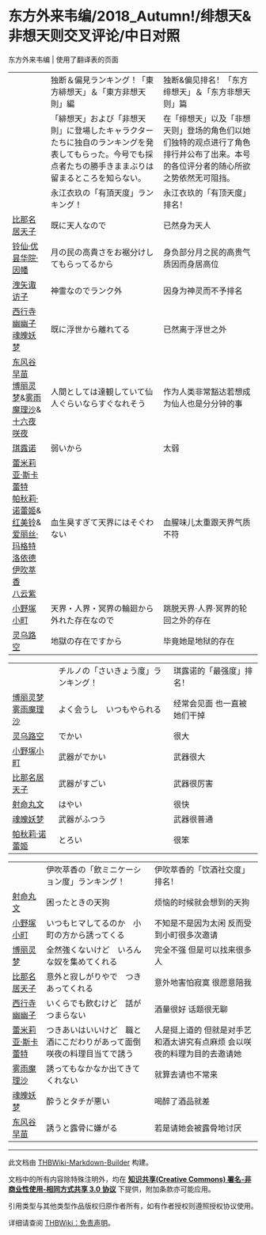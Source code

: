 # 东方外来韦编/2018_Autumn!/绯想天&非想天则交叉评论/中日对照

<!-- source html: G:\repos\THBWiki-Markdown-Builder\THBWikiMarkdown\Temp\main\f\f7\ns0%3A%E4%B8%9C%E6%96%B9%E5%A4%96%E6%9D%A5%E9%9F%A6%E7%BC%96%2F2018_Autumn%21%2F%E7%BB%AF%E6%83%B3%E5%A4%A9%26%E9%9D%9E%E6%83%B3%E5%A4%A9%E5%88%99%E4%BA%A4%E5%8F%89%E8%AF%84%E8%AE%BA%2F%E4%B8%AD%E6%97%A5%E5%AF%B9%E7%85%A7.html -->

东方外来韦编 | 使用了翻译表的页面

  
  

  


<table><tbody><tr class="tt-header-white" id="=-1" data-pos="&#91;&quot;=&quot;,1&#93;"><td id="" class="tt-w" lang="zh"><div class="poem"></div></td><td class="tt-jaw" lang="ja"><div class="poem">独断＆偏見ランキング！「東方緋想天」＆「東方非想天則」編</div></td><td class="tt-zhw" lang="zh"><div class="poem">独断&amp;偏见排名！「东方绯想天」＆「东方非想天则」篇</div></td></tr><tr class="tt-narrator" id="=-2" data-pos="&#91;&quot;=&quot;,2&#93;"><td id="" class="tt-narrator" lang="zh"><div class="poem"></div></td><td class="tt-ja" lang="ja"><div class="poem">「緋想天」および「非想天則」に登場したキャラクターたちに独自のランキングを発表してもらった。今号でも採点者たちの勝手きままぶりは留まるところを知らない。</div></td><td class="tt-zh" lang="zh"><div class="poem">在「绯想天」以及「非想天则」登场的角色们以她们独特的观点进行了角色排行并公布了出来。本号的各位评分者的随心所欲之势依然无可阻挡。  <br></div></td></tr><tr class="tt-header" id="=-3" data-pos="&#91;&quot;=&quot;,3&#93;"><td id="" class="tt-h" lang="zh"><div class="poem"></div></td><td class="tt-ja" lang="ja"><div class="poem">永江衣玖の「有頂天度」ランキング！</div></td><td class="tt-zh" lang="zh"><div class="poem">永江衣玖的「有顶天度」排名！<br></div></td></tr><tr class="tt-content" id="=-4" data-pos="&#91;&quot;=&quot;,4&#93;"><td id="比那名居天子" class="tt-char" lang="zh"><div class="poem"><a href="./比那名居天子.md" title="比那名居天子">比那名居天子</a></div></td><td class="tt-ja" lang="ja"><div class="poem">既に天人なので</div></td><td class="tt-zh" lang="zh"><div class="poem">已然身为天人</div></td></tr><tr class="tt-content" id="=-5" data-pos="&#91;&quot;=&quot;,5&#93;"><td id="铃仙" class="tt-char" lang="zh"><div class="poem"><a href="./铃仙·优昙华院·因幡.md" title="铃仙·优昙华院·因幡">铃仙·优昙华院·因幡</a></div></td><td class="tt-ja" lang="ja"><div class="poem">月の民の高貴さをお裾分けしてもらってるから</div></td><td class="tt-zh" lang="zh"><div class="poem">身负部分月之民的高贵气质因而身居高位</div></td></tr><tr class="tt-content" id="=-6" data-pos="&#91;&quot;=&quot;,6&#93;"><td id="洩矢诹访子" class="tt-char" lang="zh"><div class="poem"><a href="./洩矢诹访子.md" title="洩矢诹访子">洩矢诹访子</a></div></td><td class="tt-ja" lang="ja"><div class="poem">神霊なのでランク外</div></td><td class="tt-zh" lang="zh"><div class="poem">因身为神灵而不予排名</div></td></tr><tr class="tt-content" id="=-7" data-pos="&#91;&quot;=&quot;,7&#93;"><td id="西行寺幽幽子br魂魄妖梦" class="tt-char" lang="zh"><div class="poem"><a href="./西行寺幽幽子.md" title="西行寺幽幽子">西行寺幽幽子</a><br><a href="./魂魄妖梦.md" title="魂魄妖梦">魂魄妖梦</a></div></td><td class="tt-ja" lang="ja"><div class="poem">既に浮世から離れてる</div></td><td class="tt-zh" lang="zh"><div class="poem">已然离于浮世之外</div></td></tr><tr class="tt-content" id="=-8" data-pos="&#91;&quot;=&quot;,8&#93;"><td id="东风谷早苗br博丽灵梦&amp;amp;雾雨魔理沙&amp;amp;十六夜咲夜" class="tt-char" lang="zh"><div class="poem"><a href="./东风谷早苗.md" title="东风谷早苗">东风谷早苗</a><br><a href="./博丽灵梦.md" title="博丽灵梦">博丽灵梦</a>&amp;<a href="./雾雨魔理沙.md" title="雾雨魔理沙">雾雨魔理沙</a>&amp;<a href="/%E5%8D%81%E5%85%AD%E5%A4%9C%E5%92%B2%E5%A4%9C" title="十六夜咲夜">十六夜咲夜</a></div></td><td class="tt-ja" lang="ja"><div class="poem">人間としては達観していて仙人ぐらいならすぐなれそう</div></td><td class="tt-zh" lang="zh"><div class="poem">作为人类非常豁达若想成为仙人也是分分钟的事</div></td></tr><tr class="tt-content" id="=-9" data-pos="&#91;&quot;=&quot;,9&#93;"><td id="琪露诺" class="tt-char" lang="zh"><div class="poem"><a href="./琪露诺.md" title="琪露诺">琪露诺</a></div></td><td class="tt-ja" lang="ja"><div class="poem">弱いから</div></td><td class="tt-zh" lang="zh"><div class="poem">太弱</div></td></tr><tr class="tt-content" id="=-10" data-pos="&#91;&quot;=&quot;,10&#93;"><td id="蕾米莉亚br帕秋莉&amp;amp;红美铃&amp;amp;爱丽丝br伊吹萃香br八云紫" class="tt-char" lang="zh"><div class="poem"><a href="./蕾米莉亚·斯卡蕾特.md" title="蕾米莉亚·斯卡蕾特">蕾米莉亚·斯卡蕾特</a><br><a href="./帕秋莉·诺蕾姬.md" title="帕秋莉·诺蕾姬">帕秋莉·诺蕾姬</a>&amp;<a href="./红美铃.md" title="红美铃">红美铃</a>&amp;<a href="./爱丽丝·玛格特洛依德.md" title="爱丽丝·玛格特洛依德">爱丽丝·玛格特洛依德</a><br><a href="./伊吹萃香.md" title="伊吹萃香">伊吹萃香</a><br><a href="./八云紫.md" title="八云紫">八云紫</a></div></td><td class="tt-ja" lang="ja"><div class="poem">血生臭すぎて天界にはそぐわない</div></td><td class="tt-zh" lang="zh"><div class="poem">血腥味儿太重跟天界气质不符</div></td></tr><tr class="tt-content" id="=-11" data-pos="&#91;&quot;=&quot;,11&#93;"><td id="小野塚小町" class="tt-char" lang="zh"><div class="poem"><a href="./小野塚小町.md" title="小野塚小町">小野塚小町</a></div></td><td class="tt-ja" lang="ja"><div class="poem">天界・人界・冥界の輪廻から外れた存在なので</div></td><td class="tt-zh" lang="zh"><div class="poem">跳脱天界·人界·冥界的轮回之外的存在</div></td></tr><tr class="tt-content" id="=-12" data-pos="&#91;&quot;=&quot;,12&#93;"><td id="灵乌路空" class="tt-char" lang="zh"><div class="poem"><a href="./灵乌路空.md" title="灵乌路空">灵乌路空</a></div></td><td class="tt-ja" lang="ja"><div class="poem">地獄の存在ですから</div></td><td class="tt-zh" lang="zh"><div class="poem">毕竟她是地狱的存在</div></td></tr></tbody></table>


  
  

  


<table><tbody><tr class="tt-header" id="=-14" data-pos="&#91;&quot;=&quot;,14&#93;"><td id="" class="tt-h" lang="zh"><div class="poem"></div></td><td class="tt-ja" lang="ja"><div class="poem">チルノの「さいきょう度」ランキング！</div></td><td class="tt-zh" lang="zh"><div class="poem">琪露诺的「最强度」排名！<br></div></td></tr><tr class="tt-content" id="=-15" data-pos="&#91;&quot;=&quot;,15&#93;"><td id="博丽灵梦br雾雨魔理沙" class="tt-char" lang="zh"><div class="poem"><a href="./博丽灵梦.md" title="博丽灵梦">博丽灵梦</a><br><a href="./雾雨魔理沙.md" title="雾雨魔理沙">雾雨魔理沙</a></div></td><td class="tt-ja" lang="ja"><div class="poem">よく会うし　いつもやられる</div></td><td class="tt-zh" lang="zh"><div class="poem">经常会见面 也一直被她们干掉</div></td></tr><tr class="tt-content" id="=-16" data-pos="&#91;&quot;=&quot;,16&#93;"><td id="灵乌路空" class="tt-char" lang="zh"><div class="poem"><a href="./灵乌路空.md" title="灵乌路空">灵乌路空</a></div></td><td class="tt-ja" lang="ja"><div class="poem">でかい</div></td><td class="tt-zh" lang="zh"><div class="poem">很大</div></td></tr><tr class="tt-content" id="=-17" data-pos="&#91;&quot;=&quot;,17&#93;"><td id="小野塚小町" class="tt-char" lang="zh"><div class="poem"><a href="./小野塚小町.md" title="小野塚小町">小野塚小町</a></div></td><td class="tt-ja" lang="ja"><div class="poem">武器がでかい</div></td><td class="tt-zh" lang="zh"><div class="poem">武器很大</div></td></tr><tr class="tt-content" id="=-18" data-pos="&#91;&quot;=&quot;,18&#93;"><td id="比那名居天子" class="tt-char" lang="zh"><div class="poem"><a href="./比那名居天子.md" title="比那名居天子">比那名居天子</a></div></td><td class="tt-ja" lang="ja"><div class="poem">武器がすごい</div></td><td class="tt-zh" lang="zh"><div class="poem">武器很厉害</div></td></tr><tr class="tt-content" id="=-19" data-pos="&#91;&quot;=&quot;,19&#93;"><td id="射命丸文" class="tt-char" lang="zh"><div class="poem"><a href="./射命丸文.md" title="射命丸文">射命丸文</a></div></td><td class="tt-ja" lang="ja"><div class="poem">はやい</div></td><td class="tt-zh" lang="zh"><div class="poem">很快</div></td></tr><tr class="tt-content" id="=-20" data-pos="&#91;&quot;=&quot;,20&#93;"><td id="魂魄妖梦" class="tt-char" lang="zh"><div class="poem"><a href="./魂魄妖梦.md" title="魂魄妖梦">魂魄妖梦</a></div></td><td class="tt-ja" lang="ja"><div class="poem">武器がふつう</div></td><td class="tt-zh" lang="zh"><div class="poem">武器很普通</div></td></tr><tr class="tt-content" id="=-21" data-pos="&#91;&quot;=&quot;,21&#93;"><td id="帕秋莉" class="tt-char" lang="zh"><div class="poem"><a href="./帕秋莉·诺蕾姬.md" title="帕秋莉·诺蕾姬">帕秋莉·诺蕾姬</a></div></td><td class="tt-ja" lang="ja"><div class="poem">とろい</div></td><td class="tt-zh" lang="zh"><div class="poem">很笨</div></td></tr></tbody></table>


  
  

  


<table><tbody><tr class="tt-header" id="=-23" data-pos="&#91;&quot;=&quot;,23&#93;"><td id="" class="tt-h" lang="zh"><div class="poem"></div></td><td class="tt-ja" lang="ja"><div class="poem">伊吹萃香の「飲ミニケーション度」ランキング！</div></td><td class="tt-zh" lang="zh"><div class="poem">伊吹萃香的「饮酒社交度」排名！</div></td></tr><tr class="tt-content" id="=-24" data-pos="&#91;&quot;=&quot;,24&#93;"><td id="射命丸文" class="tt-char" lang="zh"><div class="poem"><a href="./射命丸文.md" title="射命丸文">射命丸文</a></div></td><td class="tt-ja" lang="ja"><div class="poem">困ったときの天狗</div></td><td class="tt-zh" lang="zh"><div class="poem">烦恼的时候就会想到的天狗</div></td></tr><tr class="tt-content" id="=-25" data-pos="&#91;&quot;=&quot;,25&#93;"><td id="小野塚小町" class="tt-char" lang="zh"><div class="poem"><a href="./小野塚小町.md" title="小野塚小町">小野塚小町</a></div></td><td class="tt-ja" lang="ja"><div class="poem">いつもヒマしてるのか　小町の方から誘ってくる</div></td><td class="tt-zh" lang="zh"><div class="poem">不知是不是因为太闲 反而受到小町很多次邀请</div></td></tr><tr class="tt-content" id="=-26" data-pos="&#91;&quot;=&quot;,26&#93;"><td id="博丽灵梦" class="tt-char" lang="zh"><div class="poem"><a href="./博丽灵梦.md" title="博丽灵梦">博丽灵梦</a></div></td><td class="tt-ja" lang="ja"><div class="poem">全然強くないけど　いろんな奴を集めてくれる</div></td><td class="tt-zh" lang="zh"><div class="poem">完全不强 但是可以找来很多人</div></td></tr><tr class="tt-content" id="=-27" data-pos="&#91;&quot;=&quot;,27&#93;"><td id="比那名居天子" class="tt-char" lang="zh"><div class="poem"><a href="./比那名居天子.md" title="比那名居天子">比那名居天子</a></div></td><td class="tt-ja" lang="ja"><div class="poem">意外と寂しがりやで　つきあってくれる</div></td><td class="tt-zh" lang="zh"><div class="poem">意外地害怕寂寞 很愿意陪我</div></td></tr><tr class="tt-content" id="=-28" data-pos="&#91;&quot;=&quot;,28&#93;"><td id="西行寺幽幽子" class="tt-char" lang="zh"><div class="poem"><a href="./西行寺幽幽子.md" title="西行寺幽幽子">西行寺幽幽子</a></div></td><td class="tt-ja" lang="ja"><div class="poem">いくらでも飲むけど　話がつまらない</div></td><td class="tt-zh" lang="zh"><div class="poem">酒量很好 话题很无聊</div></td></tr><tr class="tt-content" id="=-29" data-pos="&#91;&quot;=&quot;,29&#93;"><td id="蕾米莉亚" class="tt-char" lang="zh"><div class="poem"><a href="./蕾米莉亚·斯卡蕾特.md" title="蕾米莉亚·斯卡蕾特">蕾米莉亚·斯卡蕾特</a></div></td><td class="tt-ja" lang="ja"><div class="poem">つきあいはいいけど　職と酒にこだわりがあって面倒　咲夜の料理目当てで誘う</div></td><td class="tt-zh" lang="zh"><div class="poem">人是挺上道的 但就是对手艺和酒太讲究有点麻烦 会以咲夜的料理为目的去邀请她</div></td></tr><tr class="tt-content" id="=-30" data-pos="&#91;&quot;=&quot;,30&#93;"><td id="雾雨魔理沙" class="tt-char" lang="zh"><div class="poem"><a href="./雾雨魔理沙.md" title="雾雨魔理沙">雾雨魔理沙</a></div></td><td class="tt-ja" lang="ja"><div class="poem">誘ってもなかなか出てきてくれない</div></td><td class="tt-zh" lang="zh"><div class="poem">就算去请也不常来</div></td></tr><tr class="tt-content" id="=-31" data-pos="&#91;&quot;=&quot;,31&#93;"><td id="魂魄妖梦" class="tt-char" lang="zh"><div class="poem"><a href="./魂魄妖梦.md" title="魂魄妖梦">魂魄妖梦</a></div></td><td class="tt-ja" lang="ja"><div class="poem">酔うとタチが悪い</div></td><td class="tt-zh" lang="zh"><div class="poem">喝醉了酒品就差</div></td></tr><tr class="tt-content" id="=-32" data-pos="&#91;&quot;=&quot;,32&#93;"><td id="东风谷早苗" class="tt-char" lang="zh"><div class="poem"><a href="./东风谷早苗.md" title="东风谷早苗">东风谷早苗</a></div></td><td class="tt-ja" lang="ja"><div class="poem">誘うと露骨に嫌がる</div></td><td class="tt-zh" lang="zh"><div class="poem">若是请她会被露骨地讨厌</div></td></tr></tbody></table>







---

此文档由 [THBWiki-Markdown-Builder](https://github.com/Delsin-Yu/THBWiki-Markdown-Builder) 构建。

文档中的所有内容除特殊注明外，均在 [**知识共享(Creative Commons) 署名-非商业性使用-相同方式共享 3.0 协议**](https://creativecommons.org/licenses/by-sa/3.0/deed.zh-hans) 下提供，附加条款亦可能应用。

引用类型与其他类型作品版权归原作者所有，如有作者授权则遵照授权协议使用。

详细请查阅 [THBWiki：免责声明](https://thbwiki.cc/THBWiki:%E5%85%8D%E8%B4%A3%E5%A3%B0%E6%98%8E)。

